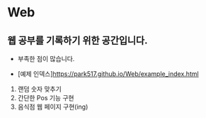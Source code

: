 # Web

## 웹 공부를 기록하기 위한 공간입니다.

- 부족한 점이 많습니다.

- [예제 인덱스]https://park517.github.io/Web/example_index.html

1. 랜덤 숫자 맞추기
2. 간단한 Pos 기능 구현
3. 음식점 웹 페이지 구현(ing)
